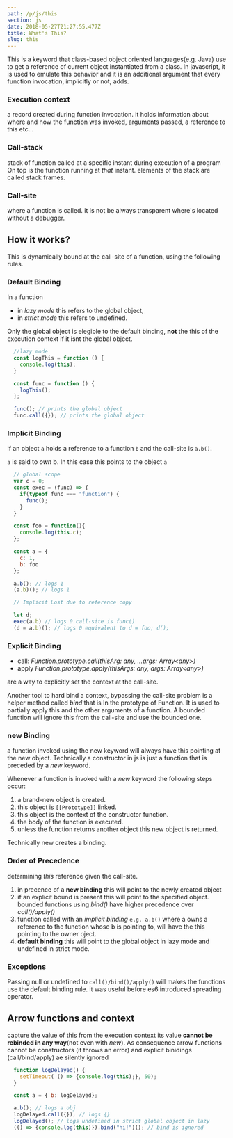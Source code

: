 ```yaml
---
path: /p/js/this
section: js
date: 2018-05-27T21:27:55.477Z
title: What's This?
slug: this
---
```


This is a keyword that class-based object oriented languages(e.g. Java)
use to get a reference of current object instantiated from a class.
In javascript, it is used to emulate this behavior and
it is an additional argument that every function invocation, implicitly or not, adds.

### Execution context
  a record created during function invocation.
  it holds information about where and how the function was invoked,
  arguments passed, a reference to this etc...

### Call-stack
  stack of function called at a specific instant during execution of a program
  On top is the function running at *that* instant. elements of the stack are called 
  stack frames.


### Call-site
  where a function is called. 
  it is not be always transparent where's located without a debugger.

## How it works?
  This is dynamically bound at the call-site of a function, using the following rules.

### Default Binding
  In a function
  * in *lazy mode* this refers to the global object, 
  * in *strict mode* this refers to undefined.

  Only the global object is elegible to the default binding,
  **not** the this of the execution context if it isnt the global object. 

  ```js
    //lazy mode
    const logThis = function () { 
      console.log(this);
    }

    const func = function () { 
      logThis(); 
    };

    func(); // prints the global object
    func.call({}); // prints the global object
  ```

### Implicit Binding
  if an object ```a``` holds a reference to a function ```b``` and the call-site is  ```a.b()```.

  ```a``` is said to *own* b.
  In this case this points to the object ```a```

  ```js
    // global scope
    var c = 0;
    const exec = (func) => {
      if(typeof func === "function") {
        func();
      }
    }

    const foo = function(){ 
      console.log(this.c);
    };

    const a = {
      c: 1,
      b: foo
    };

    a.b(); // logs 1
    (a.b)(); // logs 1

    // Implicit Lost due to reference copy

    let d;
    exec(a.b) // logs 0 call-site is func()
    (d = a.b)(); // logs 0 equivalent to d = foo; d();
  ```

### Explicit Binding
  * call: *Function.prototype.call(thisArg: any, ...args: Array&lt;any&gt;)*
  * apply *Function.prototype.apply(thisArgs: any, args: Array&lt;any&gt;)*

  are a way to explicitly set the context at the call-site.

  Another tool to hard bind a context, bypassing the call-site problem is a helper
  method called *bind* that is In the prototype of Function.
  It is used to partially apply this and the other arguments of a function.
  A bounded function will ignore this from the call-site and use the bounded one. 

### new Binding

  a function invoked using the new keyword will always have this pointing at the new object.
  Technically a constructor in js is just a function that is preceded by a *new* keyword.

  Whenever a function is invoked with a *new* keyword the following steps occur:

  1. a brand-new object is created.
  2. this object is ```[[Prototype]]``` linked.
  3. this object is the context of the constructor function.
  4. the body of the function is executed.
  5. unless the function returns another object this new object is returned.

  Technically new creates a binding.

### Order of Precedence

  determining *this* reference given the call-site.

  1. in precence of a **new binding** this will point to the newly created object
  2. if an explicit bound is present this will point to the specified   object.        bounded functions using *bind()* have higher precedence over *call()/apply()*
  3. function called with an *implicit binding*  ```e.g. a.b()``` where a owns a reference to the function whose b is pointing to, will have the this pointing to the owner oject.
  4. **default binding** this will point to the global object in lazy mode and undefined in strict mode.

### Exceptions
  Passing null or undefined to ```call()/bind()/apply()``` will makes the functions use the default binding rule.
  it was useful before es6 introduced spreading operator.

## Arrow functions and context

  capture the value of this from the execution context
  its value **cannot be rebinded in any way**(not  even with *new*).
  As consequence arrow functions cannot be constructors (it throws an error)
  and explicit binidings (call/bind/apply) ae silently ignored

  ```js
    function logDelayed() {
      setTimeout( () => {console.log(this);}, 50);
    }

    const a = { b: logDelayed};

    a.b(); // logs a obj
    logDelayed.call({}); // logs {}
    logDelayed(); // logs undefined in strict global object in lazy
    (() => {console.log(this)}).bind("hi!")(); // bind is ignored
  ```